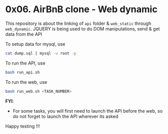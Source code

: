 # 0x06. AirBnB clone - Web dynamic

This repository is about the linking of `api` folder & `web_static` through `web_dynamic`. JQUERY is being used to do DOM manipulations, send & get data from the API

To setup data for mysql, use

```bash
cat dump.sql | mysql -u root -p
```

To run the API, use

```bash
bash run_api.sh
```  

To run the web, use

```bash
bash run_web.sh <TASK_NUMBER>
```

**FYI**:

- For some tasks, you will first need to launch the API before the web, so do not forget to launch the API wherever its asked

Happy testing !!!
